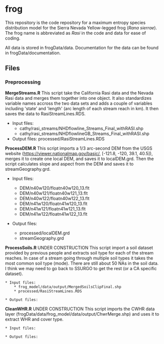 # frog

This repository is the code repository for a maximum entropy species distribution model for the Sierra Nevada Yellow-legged frog (*Rana sierrae*). The frog name is abbreviated as *Rasi* in the code and data for ease of coding.

All data is stored in frogData/data. Documentation for the data can be found in frogData/documentation.

## Files

### Preprocessing 

__MergeStreams.R__ This script take the California Rasi data and the Nevada Rasi data and merges them together into one object. It also standardizes variable names accross the two data sets and adds a couple of variables including 'state' and 'length' (arc length of each stream reach in km). It then saves the data to RasiStreamLines.RDS. 
 * Input files: 
 	* cathy/rasi_streams/NHDflowline_Streams_Final_withRASI.shp
 	* cathy/rasi_streams/NHDflowlineGB_Streams_Final_withRASI.shp
 * Output files: processed/RasiStreamLines.RDS

__ProcessDEM.R__ This script imports a 1/3 arc-second DEM from the USGS website (https://viewer.nationalmap.gov/basic/, [-121.8, -120, 39.1, 40.5]), merges it to create one local DEM, and saves it to localDEM.grd. Then the script calculates slope and aspect from the DEM and saves it to streamGeography.grd.

 * Input files: 

 	* DEM/n40w120/floatn40w120_13.flt 
 	* DEM/n40w121/floatn40w121_13.flt 
 	* DEM/n40w122/floatn40w122_13.flt 
 	* DEM/n41w120/floatn41w120_13.flt 
 	* DEM/n41w121/floatn41w121_13.flt 
 	* DEM/n41w122/floatn41w122_13.flt

 * Output files: 

 	* processed/localDEM.grd
 	* streamGeography.grd

__ProcessSoils.R__ UNDER CONSTRUCTION This script import a soil dataset provided by previous people and extracts soil type for each of the stream reaches. In case of a stream going through multiple soil types it takes the most common soil type (mode). There are still about 50 NAs in the soil data. I think we may need to go back to SSURGO to get the rest (or a CA specific dataset).
	
	* Input files: 
		* frog_model/data/output/MergedSoilsClipFinal.shp
		* processed/RasiStreamLines.RDS

	* Output files:


__CleanWHR.R__ UNDER CONSTRUCTION This script imports the CWHR data layer (frogData/data/frog_model/data/output/ChwrMerge.shp) and uses it to extract WHR and cover type. 

	* Input files: 
	
	* Output files:

